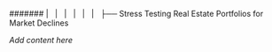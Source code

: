 ####### |   |   |   |   |   |   ├── Stress Testing Real Estate Portfolios for Market Declines

*Add content here*